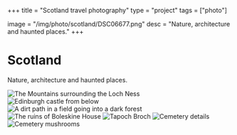 +++
title = "Scotland travel photography"
type = "project"
tags = ["photo"]

image = "/img/photo/scotland/DSC06677.png"
desc = "Nature, architecture and haunted places."
+++

# Scotland

Nature, architecture and haunted places.

![The Mountains surrounding the Loch Ness](/img/photo/scotland/DSC06677.png)
![Edinburgh castle from below](/img/photo/scotland/DSC06418.png)
![A dirt path in a field going into a dark forest](/img/photo/scotland/DSC06655.png)
![The ruins of Boleskine House](/img/photo/scotland/DSC06779.png)
![Tapoch Broch](/img/photo/scotland/DSC06608.png)
![Cemetery details](/img/photo/scotland/DSC06561.png)
![Cemetery mushrooms](/img/photo/scotland/DSC06861.png)
